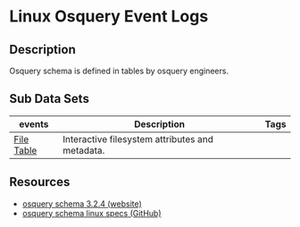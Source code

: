 # Linux Osquery Event Logs

## Description
Osquery schema is defined in tables by osquery engineers.

## Sub Data Sets
|events|Description|Tags|
|---|---|---|
|[File Table](events/file.md)|Interactive filesystem attributes and metadata.||

## Resources
* [osquery schema 3.2.4 (website)](https://osquery.io/schema/3.2.4)
* [osquery schema linux specs (GitHub)](https://github.com/facebook/osquery/tree/master/specs/linux)